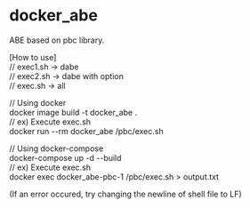 # docker_abe
ABE based on pbc library.

[How to use] \
// exec1.sh -> dabe \
// exec2.sh -> dabe with option \
// exec.sh -> all

// Using docker \
docker image build -t docker_abe . \
// ex) Execute exec.sh \
docker run --rm docker_abe /pbc/exec.sh

// Using docker-compose \
docker-compose up -d --build \
// ex) Execute exec.sh \
docker exec docker_abe-pbc-1 /pbc/exec.sh > output.txt 

(If an error occured, try changing the newline of shell file to LF)
